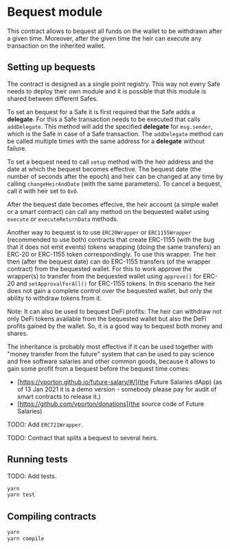 # Bequest module

This contract allows to bequest all funds on the wallet to be withdrawn after a given time.
Moreover, after the given time the heir can execute any transaction on the inherited wallet.

## Setting up bequests

The contract is designed as a single point registry. This way not every Safe needs to deploy their own module and it is possible that this module is shared between different Safes.

To set an bequest for a Safe it is first required that the Safe adds a **delegate**. For this a Safe transaction needs to be executed that calls `addDelegate`. This method will add the specified **delegate** for `msg.sender`, which is the Safe in case of a Safe transaction. The `addDelegate` method can be called multiple times with the same address for a **delegate** without failure.

To set a bequest need to call `setup` method with the heir address and the date at which the bequest becomes effective. The bequest date (the number of seconds after the epoch) and heir can be changed at any time by calling `changeHeirAndDate` (with the same parameters). To cancel a bequest, call it with heir set to `0x0`.

After the bequest date becomes effecive, the heir account (a simple wallet or a smart contract) can call any method on the bequested wallet using `execute` or `executeReturnData` methods.

Another way to bequest is to use `ERC20Wrapper` or `ERC1155Wrapper` (recommended to use both) contracts that create ERC-1155 (with the bug that it does not emit events) tokens wrapping (doing the same transfers) an ERC-20 or ERC-1155 token correspondingly. To use this wrapper. The heir then (after the bequest date) can do ERC-1155 transfers (of the wrapper contract) from the bequested wallet. For this to work approve the wrapper(s) to transfer from the bequested wallet using `approve()` for ERC-20 and `setApprovalForAll()` for ERC-1155 tokens. In this scenario the heir does not gain a complete control over the bequested wallet, but only the ability to withdraw tokens from it.

Note: It can also be used to bequest DeFi profits: The heir can withdraw not only DeFi tokens available from the bequested wallet but also the DeFi profits gained by the wallet. So, it is a good way to bequest both money and shares.

The inheritance is probably most effective if it can be used together with "money transfer from the future" system that can be used to pay science and free software salaries and other common goods, because it allows to gain some profit from a bequest before the bequest time comes:

* [https://vporton.github.io/future-salary/#/](the Future Salaries dApp) (as of 13 Jan 2021 it is a demo version - somebody please pay for audit of smart contracts to release it.)
* [https://github.com/vporton/donations](the source code of Future Salaries)

TODO: Add `ERC721Wrapper`.

TODO: Contract that splits a bequest to several heirs.

## Running tests

TODO: Add tests.

```bash
yarn
yarn test
```

## Compiling contracts
```bash
yarn
yarn compile
```